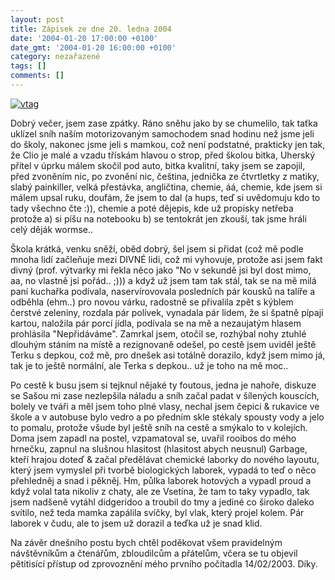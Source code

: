 ```yaml
---
layout: post
title: Zápisek ze dne 20. ledna 2004
date: '2004-01-20 17:00:00 +0100'
date_gmt: '2004-01-20 16:00:00 +0100'
category: nezařazené
tags: []
comments: []
---
```

<div >  <a href="%base_url%/assets/old-images/panel.jpg"><img alt="vtag" src="%base_url%/assets/old-images/panel.jpg"></a>  </div>
<p>Dobrý večer, jsem zase zpátky. Ráno sněhu jako by se chumelilo, tak taťka uklízel sníh  naším motorizovaným samochodem snad hodinu než jsme jeli do školy, nakonec jsme jeli s mamkou,  což není podstatné, prakticky jen tak, že Clio je malé a vzadu třískám hlavou o strop,  před školou bitka, Uherský přítel v úprku málem skočil pod auto, bitka kvalitní, taky jsem se zapojil,  před zvoněním nic, po zvonění nic, čeština, jednička ze čtvrtletky z matiky, slabý painkiller,  velká přestávka, angličtina, chemie, áá, chemie, kde jsem si málem upsal ruku, doufám, že jsem to  dal (a hups, teď si uvědomuju kdo to tady všechno čte :)), chemie a poté dějepis, kde už propisky netřeba  protože a) si píšu na notebooku b) se tentokrát jen zkouší, tak jsme hráli celý děják wormse..</p>
<p>Škola krátká, venku sněží, oběd dobrý, šel jsem si přidat (což mě podle mnoha lidí začleňuje mezi  DIVNÉ lidi, což mi vyhovuje, protože asi jsem fakt divný (prof. výtvarky mi řekla něco jako &quot;No  v sekundě jsi byl dost mimo, aa, no vlastně jsi pořád.. ;))) a když už jsem tam tak stál, tak se na mě milá  paní kuchařka podívala, naservírovovala posledních pár kousků na talíře a odběhla (ehm..) pro novou  várku, radostně se přivalila zpět s kýblem čerstvé zeleniny, rozdala pár polívek, vynadala pár  lidem, že si špatně pípají kartou, naložila pár porcí jídla, podívala se na mě a nezaujatým hlasem  prohlásila &quot;Nepřidáváme&quot;. Zamrkal jsem, otočil se, rozhýbal nohy ztuhlé dlouhým stáním na místě  a rezignovaně odešel, po cestě jsem uviděl ještě Terku s depkou, což mě, pro dnešek asi totálně dorazilo,  když jsem mimo já, tak je to ještě normální, ale Terka s depkou.. už je toho na mě moc..</p>
<p>Po cestě k busu jsem si tejknul nějaké ty foutous, jedna je nahoře, diskuze se Sašou mi zase nezlepšila  náladu a sníh začal padat v šílených kouscích, bolely ve tváři a měl jsem toho plné vlasy, nechal jsem  čepici &amp; rukavice ve škole a v autobuse bylo vedro a po předním skle stékaly spousty vody a jelo to  pomalu, protože všude byl ještě sníh na cestě a smýkalo to v kolejích. Doma jsem zapadl na postel,  vzpamatoval se, uvařil rooibos do mého hrnečku, zapnul na slušnou hlasitost (hlasitost abych neusnul)  Garbage, kteří hrajou doteď &amp; začal předělávat chemické laborky do nového layoutu, který jsem vymyslel  při tvorbě biologických laborek, vypadá to teď o něco přehledněj a snad i pěkněj. Hm, půlka laborek  hotových a vypadl proud a když volal tata nikoliv z chaty, ale ze Vsetína, že tam to taky vypadlo,  tak jsem nadšeně vytáhl didgeridoo a troubil do tmy a jediné co široko daleko svítilo, než teda mamka  zapálila svíčky, byl vlak, který projel kolem. Pár laborek v čudu, ale to jsem už dorazil a teďka už je snad  klid.</p>
<p>Na závěr dnešního postu bych chtěl poděkovat všem pravidelným návštěvníkům a čtenářům, zbloudilcům a  přátelům, včera se tu objevil pětitisící přístup od zprovoznění mého prvního počítadla 14/02/2003. Díky.</p>

